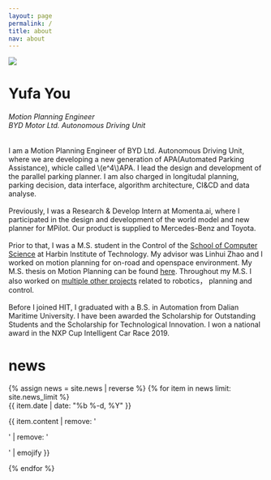```yaml
---
layout: page
permalink: /
title: about
nav: about
---
```


<div class="text-center mt-5">
  <img class="profile-img" src="{{ 'prof_pic.jpeg' | prepend: '/assets/img/' | prepend: site.baseurl }}">
</div>

<div class="col mt-4">
  <h1 class="title text-center font-weight-bold">Yufa You</h1>
  <div class="row mt-3 mb-3">
    <div class="col">
      <h6 class="mt-1 text-center text-sm-center" style="font-stretch: ultra-condensed;">
        Motion Planning Engineer<br/>
        BYD Motor Ltd. Autonomous Driving Unit
      </h6>
    </div>
    <!-- <div class="col-sm-6">
      <h6 class="mt-1 text-left text-sm-right" style="font-stretch: ultra-condensed;">
        <a style="color: rgb(60, 72, 88);" href="http://www.ml.cmu.edu/" target="_blank">Principal Researcher</a><br/>
        <a style="color: rgb(60, 72, 88);" href="http://www.cs.cmu.edu/" target="_blank">Semantic Machines</a><br/>
        <a style="color: rgb(60, 72, 88);" href="http://www.cmu.edu/" target="_blank">Microsoft</a>
      </h6>
    </div>
    <div class="col-sm-6">
      <h6 class="mt-1 text-left text-sm-left" style="font-stretch: ultra-condensed;">
        Berkeley Way West, Floor 7<br/>
        1919 Shattuck Ave<br/>
        Berkeley, CA, 94704
      </h6>
    </div> -->
  </div>
</div>

<!-- Introduction -->

<div class="col text-justify p-0">
  I am a Motion Planning Engineer of BYD Ltd. Autonomous Driving Unit, where we are developing a new generation of APA(Automated Parking Assistance), whicle called \(e^4\)APA. I lead the design and development of the parallel parking planner. I am also charged in longitudal planning, parking decision, data interface, algorithm architecture, CI&CD and data analyse.
  <br/><br/>
  Previously, I was a Research & Develop Intern at Momenta.ai, where I participated in the design and development of the world model and new planner for MPilot. Our product is supplied to Mercedes-Benz and Toyota. 
  <br/><br/>
  Prior to that, I was a M.S. student in the Control of the <a href="https://www.scs.cmu.edu/" target="_blank">School of Computer Science</a> at Harbin Institute of Technology. My advisor was Linhui Zhao and I worked on motion planning for on-road and openspace environment. My M.S. thesis on Motion Planning can be found <a href="{{ '/assets/pdf/thesis/thesis.pdf' | prepend: site.baseurl }}" target="_blank">here</a>. Throughout my M.S. I also worked on <a href="{{ '/projects/' }}">multiple other projects</a> related to robotics， planning and control.
  <br/><br/>
  Before I joined HIT, I graduated with a B.S. in Automation from Dalian Maritime University. I have been awarded the Scholarship for Outstanding Students and the Scholarship for Technological Innovation. I won a national award in the NXP Cup Intelligent Car Race 2019.
</div>

<!-- News -->
<div class="news mt-3 p-0">
  <h1 class="title mb-4 p-0">news</h1>
  {% assign news = site.news | reverse %}
  {% for item in news limit: site.news_limit %}
    <div class="row p-0">
      <div class="col-sm-2 p-0">
        <span class="badge black font-weight-bold text-uppercase align-middle date ml-3">
          {{ item.date | date: "%b %-d, %Y" }}
        </span>
      </div>
      <div class="col-sm-10 mt-2 mt-sm-0 ml-3 ml-md-0 p-0 font-weight-light text">
        <p>{{ item.content | remove: '<p>' | remove: '</p>' | emojify }}</p>
      </div>
    </div>
  {% endfor %}
</div>
